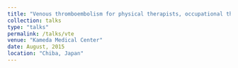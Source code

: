 ```yaml
---
title: "Venous thromboembolism for physical therapists, occupational therapists, and speech therapists"
collection: talks
type: "talks"
permalink: /talks/vte
venue: "Kameda Medical Center"
date: August, 2015
location: "Chiba, Japan"
---
```


